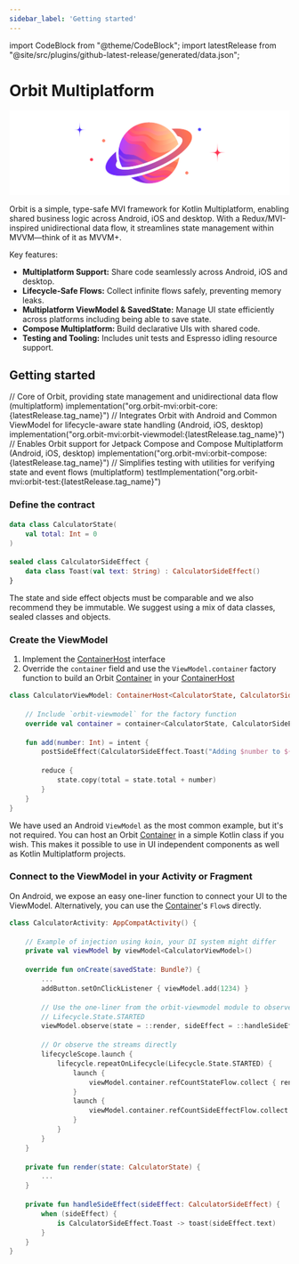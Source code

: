 ```yaml
---
sidebar_label: 'Getting started'
---
```


import CodeBlock from "@theme/CodeBlock";
import latestRelease from "@site/src/plugins/github-latest-release/generated/data.json";

# Orbit Multiplatform

![Logo](images/logo.png)

Orbit is a simple, type-safe MVI framework for Kotlin Multiplatform, enabling
shared business logic across Android, iOS and desktop. With a Redux/MVI-inspired
unidirectional data flow, it streamlines state management within MVVM—think of
it as MVVM+.

Key features:
- **Multiplatform Support:** Share code seamlessly across Android, iOS and
  desktop.
- **Lifecycle-Safe Flows:** Collect infinite flows safely, preventing memory
  leaks.
- **Multiplatform ViewModel & SavedState:** Manage UI state efficiently across
  platforms including being able to save state.
- **Compose Multiplatform:** Build declarative UIs with shared code.
- **Testing and Tooling:** Includes unit tests and Espresso idling resource
  support.

## Getting started

<CodeBlock language="kotlin">// Core of Orbit, providing state management and unidirectional data flow (multiplatform)
implementation("org.orbit-mvi:orbit-core:{latestRelease.tag_name}")
// Integrates Orbit with Android and Common ViewModel for lifecycle-aware state handling (Android, iOS, desktop)
implementation("org.orbit-mvi:orbit-viewmodel:{latestRelease.tag_name}")
// Enables Orbit support for Jetpack Compose and Compose Multiplatform (Android, iOS, desktop)
implementation("org.orbit-mvi:orbit-compose:{latestRelease.tag_name}")
// Simplifies testing with utilities for verifying state and event flows (multiplatform)
testImplementation("org.orbit-mvi:orbit-test:{latestRelease.tag_name}")</CodeBlock>

### Define the contract

```kotlin
data class CalculatorState(
    val total: Int = 0
)

sealed class CalculatorSideEffect {
    data class Toast(val text: String) : CalculatorSideEffect()
}
```

The state and side effect objects must be comparable and we also recommend
they be immutable. We suggest using a mix of data classes, sealed classes and
objects.

### Create the ViewModel

1. Implement the
   [ContainerHost](pathname:///dokka/orbit-core/org.orbitmvi.orbit/-container-host/)
   interface
1. Override the `container` field and use the `ViewModel.container` factory
   function to build an Orbit
   [Container](pathname:///dokka/orbit-core/org.orbitmvi.orbit/-container/)
   in your
   [ContainerHost](pathname:///dokka/orbit-core/org.orbitmvi.orbit/-container-host/)

```kotlin
class CalculatorViewModel: ContainerHost<CalculatorState, CalculatorSideEffect>, ViewModel() {

    // Include `orbit-viewmodel` for the factory function
    override val container = container<CalculatorState, CalculatorSideEffect>(CalculatorState())

    fun add(number: Int) = intent {
        postSideEffect(CalculatorSideEffect.Toast("Adding $number to ${state.total}!"))

        reduce {
            state.copy(total = state.total + number)
        }
    }
}
```

We have used an Android `ViewModel` as the most common example, but it's not
required. You can host an Orbit
[Container](pathname:///dokka/orbit-core/org.orbitmvi.orbit/-container/)
in a simple Kotlin class if you wish. This makes it possible to use in UI
independent components as well as Kotlin Multiplatform projects.

### Connect to the ViewModel in your Activity or Fragment

On Android, we expose an easy one-liner function to connect your UI to the
ViewModel. Alternatively, you can use the
[Container](pathname:///dokka/orbit-core/org.orbitmvi.orbit/-container/)'s
`Flow`s directly.

```kotlin
class CalculatorActivity: AppCompatActivity() {

    // Example of injection using koin, your DI system might differ
    private val viewModel by viewModel<CalculatorViewModel>()

    override fun onCreate(savedState: Bundle?) {
        ...
        addButton.setOnClickListener { viewModel.add(1234) }

        // Use the one-liner from the orbit-viewmodel module to observe when
        // Lifecycle.State.STARTED
        viewModel.observe(state = ::render, sideEffect = ::handleSideEffect)

        // Or observe the streams directly
        lifecycleScope.launch {
            lifecycle.repeatOnLifecycle(Lifecycle.State.STARTED) {
                launch {
                    viewModel.container.refCountStateFlow.collect { render(it) }
                }
                launch {
                    viewModel.container.refCountSideEffectFlow.collect { handleSideEffect(it) }
                }
            }
        }
    }

    private fun render(state: CalculatorState) {
        ...
    }

    private fun handleSideEffect(sideEffect: CalculatorSideEffect) {
        when (sideEffect) {
            is CalculatorSideEffect.Toast -> toast(sideEffect.text)
        }
    }
}
```
